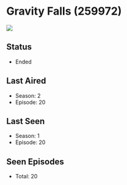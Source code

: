 # Gravity Falls (259972)

<img src="https://dg31sz3gwrwan.cloudfront.net/poster/259972/976306-0-optimized.jpg" />

## Status
* Ended
## Last Aired
* Season: 2
* Episode: 20
## Last Seen
* Season: 1
* Episode: 20
## Seen Episodes
* Total: 20
